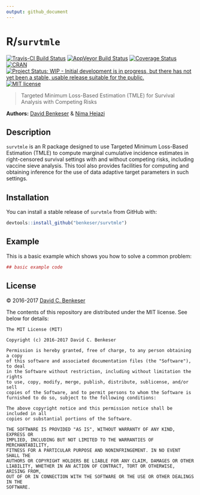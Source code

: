 ```yaml
---
output: github_document
---
```


<!-- README.md is generated from README.Rmd. Please edit that file -->



# R/`survtmle`

[![Travis-CI Build Status](https://travis-ci.org/benkeser/survtmle.svg?branch=master)](https://travis-ci.org/benkeser/survtmle)
[![AppVeyor Build  Status](https://ci.appveyor.com/api/projects/status/github/benkeser/survtmle?branch=master&svg=true)](https://ci.appveyor.com/project/benkeser/survtmle)
[![Coverage Status](https://img.shields.io/codecov/c/github/benkeser/survtmle/master.svg)](https://codecov.io/github/benkeser/survtmle?branch=master)
[![CRAN](http://www.r-pkg.org/badges/version/survtmle)](http://www.r-pkg.org/pkg/survtmle)
[![Project Status: WIP - Initial development is in progress, but there has not yet been a stable, usable release suitable for the public.](http://www.repostatus.org/badges/latest/wip.svg)](http://www.repostatus.org/#wip)
[![MIT license](http://img.shields.io/badge/license-MIT-brightgreen.svg)](http://opensource.org/licenses/MIT)

> Targeted Minimum Loss-Based Estimation (TMLE) for Survival Analysis with
> Competing Risks

__Authors:__ [David Benkeser](https://www.benkeserstatistics.com/) & [Nima
Hejazi](http://nimahejazi.org)

## Description

`survtmle` is an R package designed to use Targeted Minimum Loss-Based
Estimation (TMLE) to compute marginal cumulative incidence estimates in
right-censored survival settings with and without competing risks, including
vaccine sieve analysis. This tool also provides facilities for computing and
obtaining inference for the use of data adaptive target parameters in such
settings.

## Installation

You can install a stable release of `survtmle` from GitHub with:


```r
devtools::install_github("benkeser/survtmle")
```

## Example

This is a basic example which shows you how to solve a common problem:


```r
## basic example code
```

## License

&copy; 2016-2017 [David C. Benkeser](http://www.benkeserstatistics.com)

The contents of this repository are distributed under the MIT license. See
below for details:
```
The MIT License (MIT)

Copyright (c) 2016-2017 David C. Benkeser

Permission is hereby granted, free of charge, to any person obtaining a copy
of this software and associated documentation files (the "Software"), to deal
in the Software without restriction, including without limitation the rights
to use, copy, modify, merge, publish, distribute, sublicense, and/or sell
copies of the Software, and to permit persons to whom the Software is
furnished to do so, subject to the following conditions:

The above copyright notice and this permission notice shall be included in all
copies or substantial portions of the Software.

THE SOFTWARE IS PROVIDED "AS IS", WITHOUT WARRANTY OF ANY KIND, EXPRESS OR
IMPLIED, INCLUDING BUT NOT LIMITED TO THE WARRANTIES OF MERCHANTABILITY,
FITNESS FOR A PARTICULAR PURPOSE AND NONINFRINGEMENT. IN NO EVENT SHALL THE
AUTHORS OR COPYRIGHT HOLDERS BE LIABLE FOR ANY CLAIM, DAMAGES OR OTHER
LIABILITY, WHETHER IN AN ACTION OF CONTRACT, TORT OR OTHERWISE, ARISING FROM,
OUT OF OR IN CONNECTION WITH THE SOFTWARE OR THE USE OR OTHER DEALINGS IN THE
SOFTWARE.
```
